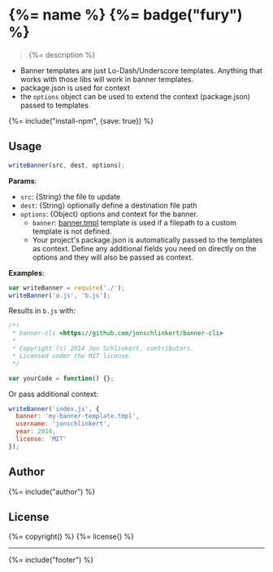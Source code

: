 # {%= name %} {%= badge("fury") %}

> {%= description %}

* Banner templates are just Lo-Dash/Underscore templates. Anything that works with those libs will work in banner templates.
* package.json is used for context
* the `options` object can be used to extend the context (package.json) passed to templates

{%= include("install-npm", {save: true}) %}

## Usage

```js
writeBanner(src, dest, options);
```

**Params**:

* `src`: {String} the file to update
* `dest`: {String} optionally define a destination file path
* `options`: {Object} options and context for the banner.
    - `banner`: [banner.tmpl](./banner.tmp) template is used if a filepath to a custom template is not defined.
    - Your project's package.json is automatically passed to the templates as context. Define any additional fields you need on directly on the options and they will also be passed as context.

**Examples**:

```js
var writeBanner = require('./');
writeBanner('a.js', 'b.js');
```
Results in `b.js` with:

```js
/*!
 * banner-cli <https://github.com/jonschlinkert/banner-cli>
 *
 * Copyright (c) 2014 Jon Schlinkert, contributors.
 * Licensed under the MIT license.
 */

var yourCode = function() {};
```

Or pass additional context:

```js
writeBanner('index.js', {
  banner: 'my-banner-template.tmpl',
  username: 'jonschlinkert',
  year: 2014,
  license: 'MIT'
});
```


## Author
{%= include("author") %}

## License
{%= copyright() %}
{%= license() %}

***

{%= include("footer") %}